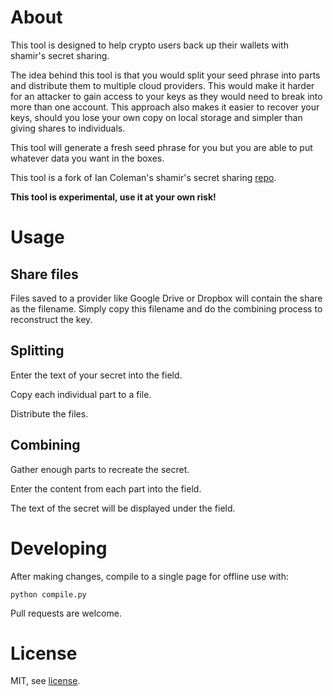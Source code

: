 # About

This tool is designed to help crypto users back up their wallets with shamir's secret sharing.

The idea behind this tool is that you would split your seed phrase into parts and distribute them to multiple cloud providers. This would make it harder for an attacker to gain access to your keys as they would need to break into more than one account. This approach also makes it easier to recover your keys, should you lose your own copy on local storage and simpler than giving shares to individuals.

This tool will generate a fresh seed phrase for you but you are able to put whatever data you want in the boxes. 

This tool is a fork of Ian Coleman's shamir's secret sharing [repo](https://github.com/iancoleman/shamir).

**This tool is experimental, use it at your own risk!**

# Usage

## Share files
Files saved to a provider like Google Drive or Dropbox will contain the share as the filename. Simply copy this filename and do the combining process to reconstruct the key.

## Splitting

Enter the text of your secret into the field.

Copy each individual part to a file.

Distribute the files.

## Combining

Gather enough parts to recreate the secret.

Enter the content from each part into the field.

The text of the secret will be displayed under the field.

# Developing

After making changes, compile to a single page for offline use with:

```
python compile.py
```

Pull requests are welcome.

# License

MIT, see [license](https://github.com/James-Sangalli/shamir-wallet-backup/blob/master/license).
